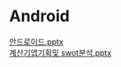 # Android
[안드로이드.pptx](https://github.com/mk642/Android-week/files/15288017/default.pptx)</br>
[계산기앱기획및 swot분석.pptx](https://github.com/mk642/Android-week/files/15371771/swot.pptx)
